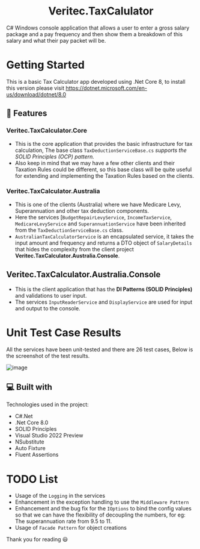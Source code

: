 # <h1 align="center" id="title">Veritec.TaxCalulator</h1>

<p id="description">C# Windows console application that allows a user to enter a gross salary package and a pay frequency and then show them a breakdown of this salary and what their pay packet will be.</p>

  


# Getting Started
This is a basic Tax Calculator app developed using .Net Core 8, to install this version please visit https://dotnet.microsoft.com/en-us/download/dotnet/8.0


## 💪 Features
### Veritec.TaxCalculator.Core
* This is the core application that provides the basic infrastructure for tax calculation, The base class `TaxDeductionServiceBase.cs` *supports the SOLID Principles (OCP) pattern.*
* Also keep in mind that we may have a few other clients and their Taxation Rules could be different, so this base class will be quite useful for extending and implementing the Taxation Rules based on the clients.

### Veritec.TaxCalculator.Australia
* This is one of the clients (Australia) where we have Medicare Levy, Superannuation and other tax deduction components.
* Here the services [`BudgetRepairLevyService`, `IncomeTaxService`, `MedicareLevyService` and `SuperannuationService` have been inherited from the `TaxDeductionServiceBase.cs` class.
* `AustralianTaxCalculatorService` is an encapsulated service, it takes the input amount and frequency and returns a DTO object of `SalaryDetails` that hides the complexity from the client project **Veritec.TaxCalculator.Australia.Console**.

## Veritec.TaxCalculator.Australia.Console
* This is the client application that has the **DI Patterns (SOLID Principles)** and validations to user input.
* The services `InputReaderService` and `DisplayService` are used for input and output to the console.


# Unit Test Case Results
All the services have been unit-tested and there are 26 test cases, Below is the screenshot of the test results.

![image](https://github.com/jhavikas-84/Veritec.TaxCalculator/assets/144097762/eda88ede-4bd1-4407-ac80-1bcfbb5e215e)

  
<h2>💻 Built with</h2>

Technologies used in the project:

*   C#.Net
*   .Net Core 8.0
*   SOLID Principles
*   Visual Studio 2022 Preview
*   NSubstitute
*   Auto Fixture
*   Fluent Assertions


# TODO List
* Usage of the `Logging` in the services
* Enhancement in the exception handling to use the `Middleware Pattern`
* Enhancement and the bug fix for the `IOptions` to bind the config values so that we can have the flexibility of decoupling the numbers, for eg: The superannuation rate from 9.5 to 11.
* Usage of `Facade Pattern` for object creations


Thank you for reading 😃
